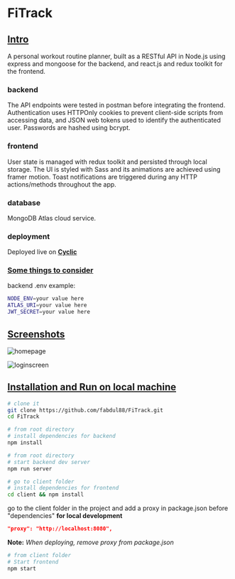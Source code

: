 # FiTrack

## <u>Intro</u>

A personal workout routine planner, built as a RESTful API in Node.js using express and mongoose for the backend, and react.js and redux toolkit for the frontend.

### backend

The API endpoints were tested in postman before integrating the frontend. Authentication uses HTTPOnly cookies to prevent client-side scripts from accessing data, and JSON web tokens used to identify the authenticated user. Passwords are hashed using bcrypt.

### frontend

User state is managed with redux toolkit and persisted through local storage. The UI is styled with Sass and its animations are achieved using framer motion. Toast notifications are triggered during any HTTP actions/methods throughout the app.

### database

MongoDB Atlas cloud service.

### deployment

Deployed live on **[Cyclic](https://real-red-squid-tutu.cyclic.cloud/)**

### <u>Some things to consider</u>

backend .env example:

```sh
NODE_ENV=your value here
ATLAS_URI=your value here
JWT_SECRET=your value here
```

## <u>Screenshots</u>

![homepage](https://github.com/fabdul88/FiTrack/assets/60126985/c5e10b02-e5c5-4f0b-b132-377c0dc28ed3)

![loginscreen](https://github.com/fabdul88/FiTrack/assets/60126985/712f5ed6-1b2c-421e-b374-a6b2e382b8c6)

## <u>Installation and Run on local machine</u>

```bash
# clone it
git clone https://github.com/fabdul88/FiTrack.git
cd FiTrack

# from root directory
# install dependencies for backend
npm install

# from root directory
# start backend dev server
npm run server

# go to client folder
# install dependencies for frontend
cd client && npm install
```

go to the client folder in the project and add a proxy in package.json before "dependencies" **for local development**

```json
"proxy": "http://localhost:8080",
```

**Note:** <i>When deploying, remove proxy from package.json</i>

```bash
# from client folder
# Start frontend
npm start

```
